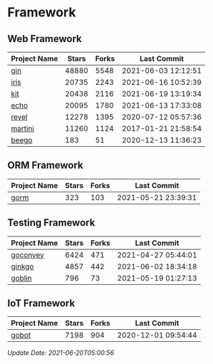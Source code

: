 # Framework

## Web Framework
| Project Name | Stars | Forks | Last Commit |
| ------------ | ----- | ----- | ----------- |
| [gin](https://github.com/gin-gonic/gin) | 48880 | 5548 | 2021-06-03 12:12:51 |
| [iris](https://github.com/kataras/iris) | 20735 | 2243 | 2021-06-16 10:52:39 |
| [kit](https://github.com/go-kit/kit) | 20438 | 2116 | 2021-06-19 13:19:34 |
| [echo](https://github.com/labstack/echo) | 20095 | 1780 | 2021-06-13 17:33:08 |
| [revel](https://github.com/revel/revel) | 12278 | 1395 | 2020-07-12 05:57:36 |
| [martini](https://github.com/go-martini/martini) | 11260 | 1124 | 2017-01-21 21:58:54 |
| [beego](https://github.com/astaxie/beego) | 183 | 51 | 2020-12-13 11:36:23 |

## ORM Framework
| Project Name | Stars | Forks | Last Commit |
| ------------ | ----- | ----- | ----------- |
| [gorm](https://github.com/jinzhu/gorm) | 323 | 103 | 2021-05-21 23:39:31 |

## Testing Framework
| Project Name | Stars | Forks | Last Commit |
| ------------ | ----- | ----- | ----------- |
| [goconvey](https://github.com/smartystreets/goconvey) | 6424 | 471 | 2021-04-27 05:44:01 |
| [ginkgo](https://github.com/onsi/ginkgo) | 4857 | 442 | 2021-06-02 18:34:18 |
| [goblin](https://github.com/franela/goblin) | 796 | 73 | 2021-05-19 01:27:13 |

## IoT Framework
| Project Name | Stars | Forks | Last Commit |
| ------------ | ----- | ----- | ----------- |
| [gobot](https://github.com/hybridgroup/gobot) | 7198 | 904 | 2020-12-01 09:54:44 |

*Update Date: 2021-06-20T05:00:56*